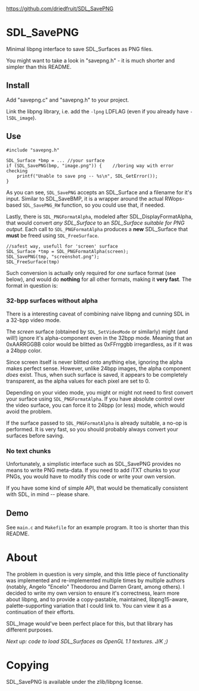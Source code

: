 https://github.com/driedfruit/SDL_SavePNG


# SDL_SavePNG

Minimal libpng interface to save SDL_Surfaces as PNG files.

You might want to take a look in "savepng.h" - it is much shorter and simpler 
than this README.

## Install

Add "savepng.c" and "savepng.h" to your project. 

Link the libpng library, i.e. add the `-lpng` LDFLAG (even if you already have
`-lSDL_image`).

## Use

```
#include "savepng.h"

SDL_Surface *bmp = ... //your surface
if (SDL_SavePNG(bmp, "image.png")) {	//boring way with error checking
	printf("Unable to save png -- %s\n", SDL_GetError());
}
```

As you can see, `SDL_SavePNG` accepts an SDL_Surface and a filename for it's
input. Similar to SDL_SaveBMP, it is a wrapper around the actual RWops-based
`SDL_SavePNG_RW` function, so you could use that, if needed.

Lastly, there is `SDL_PNGFormatAlpha`, modeled after SDL_DisplayFormatAlpha, 
that would convert *any SDL_Surface* to an *SDL_Surface suitable for PNG 
output*. Each call to `SDL_PNGFormatAlpha` produces a **new** SDL_Surface that
**must** be freed using `SDL_FreeSurface`.

```
//safest way, usefull for 'screen' surface
SDL_Surface *tmp = SDL_PNGFormatAlpha(screen);
SDL_SavePNG(tmp, "screenshot.png");
SDL_FreeSurface(tmp)
```

Such conversion is actually only required for *one* surface format (see below),
and would do **nothing** for all other formats, making it **very fast**. The 
format in question is: 

### 32-bpp surfaces without alpha

There is a interesting caveat of combining naive libpng and cunning SDL in a 
32-bpp video mode.

The *screen* surface (obtained by `SDL_SetVideoMode` or similarly) might (and
will!) ignore it's alpha-component even in the 32bpp mode. Meaning that an
0xAARRGGBB color would be blitted as 0xFFrrggbb irregardless, as if it was a
24bpp color.

Since screen itself is never blitted onto anything else, ignoring the alpha
makes perfect sense. However, unlike 24bpp images, the alpha component *does*
exist. Thus, when such surface is saved, it appears to be completely
transparent, as the alpha values for each pixel are set to 0.

Depending on your video mode, you might or might not need to first convert your
surface using `SDL_PNGFormatAlpha`. If you have absolute control over the video
surface, you can force it to 24bpp (or less) mode, which would avoid the 
problem.

If the surface passed to `SDL_PNGFormatAlpha` is already suitable, a no-op is 
performed. It is very fast, so you should probably always convert your surfaces
before saving.

### No text chunks

Unfortunately, a simplistic interface such as SDL_SavePNG provides no means to 
write PNG meta-data. If you need to add iTXT chunks to your PNGs, you would 
have to modify this code or write your own version.

If you have some kind of simple API, that would be thematically consistent with
SDL, in mind -- please share. 

## Demo

See `main.c` and `Makefile` for an example program. It too is shorter than this
README.

# About

The problem in question is very simple, and this little piece of functionality
was implemented and re-implemented multiple times by multiple authors (notably,
Angelo "Encelo" Theodorou and Darren Grant, among others). I decided to write
my own version to ensure it's correctness, learn more about libpng, and to 
provide a copy-pastable, maintained, libpng15-aware, palette-supporting 
variation that I could link to. You can view it as a continuation of their 
efforts.

SDL_Image would've been perfect place for this, but that library has different
purposes.

*Next up: code to load SDL_Surfaces as OpenGL 1.1 textures. J/K ;)*

# Copying

SDL_SavePNG is available under the zlib/libpng license.